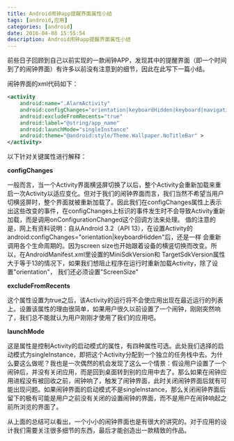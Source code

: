 ```yaml
---
title: Android闹钟app提醒界面属性小结
tags: [android,应用]
categories: [android]
date: 2016-04-08 15:55:54
description: Android闹钟app提醒界面属性小结
---
```

前些日子回顾到自己以前实现的一款闹钟APP，发现其中的提醒界面（即一个时间到了的闹钟界面）有许多以前没有注意到的细节，因此在此写下一篇小结。

闹钟界面的xml代码如下：
```xml
<activity  
    android:name=".AlarmActivity"  
    android:configChanges="orientation|keyboardHidden|keyboard|navigation"  
    android:excludeFromRecents="true"  
    android:label="@string/app_name"  
    android:launchMode="singleInstance"  
    android:theme="@android:style/Theme.Wallpaper.NoTitleBar" >  
</activity>  
```

以下针对关键属性进行解释：

**configChanges**

一般而言，当一个Activity界面横竖屏切换了以后，整个Activity会重新加载来重启一次Activity以适应变化。但对于我们的闹钟界面而言，我们当然不希望当用户切横竖屏时，整个界面就被重新加载了。因此我们在configChanges属性上表示出这些改变的事件，在configChanges上标识的事件发生时不会导致Activity重新加载，而是调用onConfigurationChanged这个回调方法来处理。
值的注意的是，网上有资料说明：自从Android 3.2（API 13），在设置Activity的android:configChanges="orientation|keyboardHidden"后，还是一样 会重新调用各个生命周期的。因为screen size也开始跟着设备的横竖切换而改变。所以，在AndroidManifest.xml里设置的MiniSdkVersion和 TargetSdkVersion属性大于等于13的情况下，如果我们想阻止程序在运行时重新加载Activity，除了设置"orientation"， 我们还必须设置"ScreenSize"

**excludeFromRecents**

这个属性设置为true之后，该Activity的运行将不会使应用出现在最近运行的列表上。设置该属性的理由很简单，如果用户很久以前设置了一个闹钟，刚刚突然响了，我们总不能就认为用户刚刚才使用了我们的应用吧。

**launchMode**

这是属性是控制Activity的启动模式的属性，有四种属性可选。此处我们选择的启动模式为singleInstance，即把这个Activity分配到一个独立的任务栈中去。为什么要这么做呢？我也是一次偶然的机会发现了这么一个情景：假设用户设置了一个闹钟后，并没有关闭应用，而是回到桌面转到别的应用中去了。那么如果在闹钟应用进程没有被回收之前，闹钟响了，触发了闹钟界面，此时关闭闹钟界面后就有可能出现问题。如果闹钟界面的启动模式不是singleInstance，那么关闭闹钟界面后留下的极有可能是用户之前没有关闭的设置闹钟的界面，而不是用户在闹钟响起之前所浏览的界面了。

从上面的总结可以看出，一个小小的闹钟界面也是有很大的讲究的。对于应用的设计我们需要关注很多细节的东西，最后才能创造出一款精致的作品。